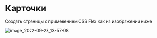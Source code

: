 # Карточки

Создать страницы с применением CSS Flex как на изображении ниже

![image_2022-09-23_13-57-08](https://user-images.githubusercontent.com/8177749/192253039-03678495-ca29-46f2-a446-7ef2d5a60e25.png)
